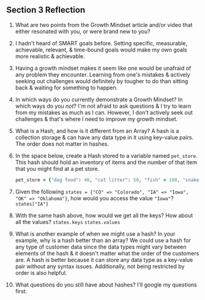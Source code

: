 ## Section 3 Reflection

1. What are two points from the Growth Mindset article and/or video that either resonated with you, or were brand new to you?
  1. I hadn't heard of SMART goals before. Setting specific, measurable, achievable, relevant, & time-bound goals would make my own goals more realistic & achievable.
  2. Having a growth mindset makes it seem like one would be unafraid of any problem they encounter. Learning from one's mistakes & actively seeking out challenges would definitely by tougher to do than sitting back & waiting for something to happen.

1. In which ways do you currently demonstrate a Growth Mindset? In which ways do you _not_?
   I'm not afraid to ask questions & I try to learn from my mistakes as much as I can. However, I don't actively seek out challenges & that's where I need to improve my growth mindset.

1. What is a Hash, and how is it different from an Array?
   A hash is a collection storage & can have any data type in it using key-value pairs. The order does not matter in hashes.

1. In the space below, create a Hash stored to a variable named `pet_store`.  This hash should hold an inventory of items and the number of that item that you might find at a pet store.
   ```ruby  
   pet_store = {"dog food": 40, "cat litter": 50, "fish" = 100, "snakes": 10}
   ```
1. Given the following `states = {"CO" => "Colorado", "IA" => "Iowa", "OK" => "Oklahoma"}`, how would you access the value `"Iowa"`?
   `states["IA"]`
1. With the same hash above, how would we get all the keys?  How about all the values?
   `states.keys`
   `states.values`
1. What is another example of when we might use a hash?  In your example, why is a hash better than an array?
   We could use a hash for any type of customer data since the data types might vary between elements of the hash & it doesn't matter what the order of the customers are. A hash is better because it can store any data type as a key-value pair without any syntax issues. Additionally, not being restricted by order is also helpful.

1. What questions do you still have about hashes?
   I'll google my questions first.
